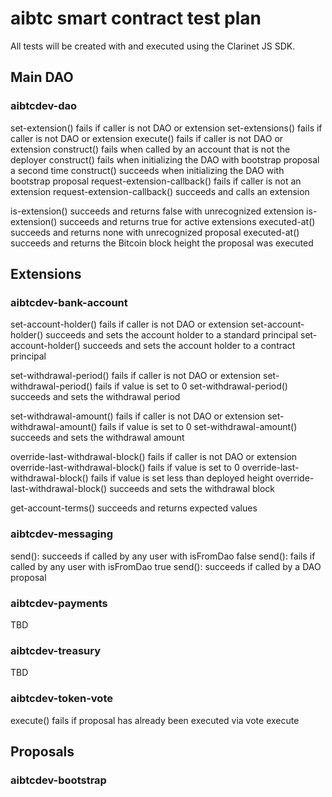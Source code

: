 # aibtc smart contract test plan

All tests will be created with and executed using the Clarinet JS SDK.

## Main DAO

### aibtcdev-dao

set-extension() fails if caller is not DAO or extension
set-extensions() fails if caller is not DAO or extension
execute() fails if caller is not DAO or extension
construct() fails when called by an account that is not the deployer
construct() fails when initializing the DAO with bootstrap proposal a second time
construct() succeeds when initializing the DAO with bootstrap proposal
request-extension-callback() fails if caller is not an extension
request-extension-callback() succeeds and calls an extension

is-extension() succeeds and returns false with unrecognized extension
is-extension() succeeds and returns true for active extensions
executed-at() succeeds and returns none with unrecognized proposal
executed-at() succeeds and returns the Bitcoin block height the proposal was executed

## Extensions

### aibtcdev-bank-account

set-account-holder() fails if caller is not DAO or extension
set-account-holder() succeeds and sets the account holder to a standard principal
set-account-holder() succeeds and sets the account holder to a contract principal

set-withdrawal-period() fails if caller is not DAO or extension
set-withdrawal-period() fails if value is set to 0
set-withdrawal-period() succeeds and sets the withdrawal period

set-withdrawal-amount() fails if caller is not DAO or extension
set-withdrawal-amount() fails if value is set to 0
set-withdrawal-amount() succeeds and sets the withdrawal amount

override-last-withdrawal-block() fails if caller is not DAO or extension
override-last-withdrawal-block() fails if value is set to 0
override-last-withdrawal-block() fails if value is set less than deployed height
override-last-withdrawal-block() succeeds and sets the withdrawal block

get-account-terms() succeeds and returns expected values

### aibtcdev-messaging

send(): succeeds if called by any user with isFromDao false
send(): fails if called by any user with isFromDao true
send(): succeeds if called by a DAO proposal

### aibtcdev-payments

TBD

### aibtcdev-treasury

TBD

### aibtcdev-token-vote

execute() fails if proposal has already been executed via vote execute

## Proposals

### aibtcdev-bootstrap
